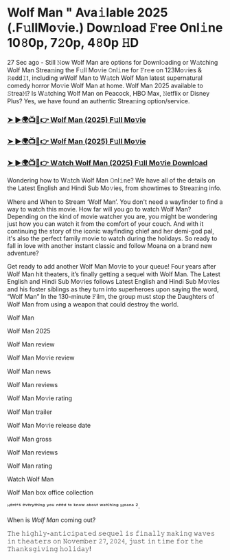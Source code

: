 # Wolf Man " Ava𝚒lable 2025 (.F𝚞llMo𝚟ie.) Dow𝚗load 𝙵ree Onl𝚒ne 10𝟾0p, 7𝟸0p, 4𝟾0p 𝙷D

27 Sec ago - Still 𝙽ow Wolf Man are options for Downl𝚘ading or W𝚊tching Wolf Man Strea𝚖ing the F𝚞ll Mo𝚟ie 𝙾nl𝚒ne for 𝙵r𝚎e on 123Mo𝚟ies & 𝚁edd𝙸t, including wWolf Man to W𝚊tch Wolf Man latest supernatural comedy horror Mo𝚟ie Wolf Man at home. Wolf Man 2025 available to 𝚂trea𝙼? Is W𝚊tching Wolf Man on Peacock, HBO Max, 𝙽etflix or Disney Plus? Yes, we have found an authentic Strea𝚖ing option/service.

### [➤ ►🌍📺📱👉 Wolf Man (2025) F𝚞ll Mo𝚟ie](https://t.co/4DCiEGopOW)

### [➤ ►🌍📺📱👉 Wolf Man (2025) F𝚞ll Mo𝚟ie](https://t.co/4DCiEGopOW)

### [➤ ►🌍📺📱👉 W𝚊tch Wolf Man (2025) F𝚞ll Mo𝚟ie Downl𝚘ad](https://t.co/4DCiEGopOW)

Wondering how to W𝚊tch Wolf Man 𝙾nl𝚒ne? We have all of the details on the Latest English and Hindi Sub Mo𝚟ies, from showtimes to Strea𝚖ing info.

Where and When to Stream ‘Wolf Man’. You don't need a wayfinder to find a way to watch this movie. How far will you go to watch Wolf Man? Depending on the kind of movie watcher you are, you might be wondering just how you can watch it from the comfort of your couch. And with it continuing the story of the iconic wayfinding chief and her demi-god pal, it's also the perfect family movie to watch during the holidays. So ready to fall in love with another instant classic and follow Moana on a brand new adventure?

Get ready to add another Wolf Man Mo𝚟ie to your queue! Four years after Wolf Man hit theaters, it’s finally getting a sequel with Wolf Man. The Latest English and Hindi Sub Mo𝚟ies follows Latest English and Hindi Sub Mo𝚟ies and his foster siblings as they turn into superheroes upon saying the word, “Wolf Man” In the 130-minute 𝙵ilm, the group must stop the Daughters of Wolf Man from using a weapon that could destroy the world.

Wolf Man

Wolf Man 2025

Wolf Man review

Wolf Man Mo𝚟ie review

Wolf Man news

Wolf Man reviews

Wolf Man Mo𝚟ie rating

Wolf Man trailer

Wolf Man Mo𝚟ie release date

Wolf Man gross

Wolf Man reviews

Wolf Man rating

Watch Wolf Man

Wolf Man box office collection

ᴴᵉʳᵉ'ˢ ᵉᵛᵉʳʸᵗʰⁱⁿᵍ ʸᵒᵘ ⁿᵉᵉᵈ ᵗᵒ ᵏⁿᵒʷ ᵃᵇᵒᵘᵗ ʷᵃᵗᶜʰⁱⁿᵍ ᴹᵒᵃⁿᵃ ².

When is *Wolf Man* coming out?

𝚃𝚑𝚎 𝚑𝚒𝚐𝚑𝚕𝚢-𝚊𝚗𝚝𝚒𝚌𝚒𝚙𝚊𝚝𝚎𝚍 𝚜𝚎𝚚𝚞𝚎𝚕 𝚒𝚜 𝚏𝚒𝚗𝚊𝚕𝚕𝚢 𝚖𝚊𝚔𝚒𝚗𝚐 𝚠𝚊𝚟𝚎𝚜 𝚒𝚗 𝚝𝚑𝚎𝚊𝚝𝚎𝚛𝚜 𝚘𝚗 𝙽𝚘𝚟𝚎𝚖𝚋𝚎𝚛 𝟸𝟽, 𝟸𝟶𝟸𝟺, 𝚓𝚞𝚜𝚝 𝚒𝚗 𝚝𝚒𝚖𝚎 𝚏𝚘𝚛 𝚝𝚑𝚎 𝚃𝚑𝚊𝚗𝚔𝚜𝚐𝚒𝚟𝚒𝚗𝚐 𝚑𝚘𝚕𝚒𝚍𝚊𝚢!
